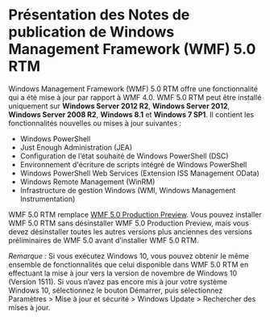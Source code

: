 # Présentation des Notes de publication de Windows Management Framework (WMF) 5.0 RTM

Windows Management Framework (WMF) 5.0 RTM offre une fonctionnalité qui a été mise à jour par rapport à WMF 4.0. WMF 5.0 RTM peut être installé uniquement sur **Windows Server 2012 R2**, **Windows Server 2012**, **Windows Server 2008 R2**, **Windows 8.1** et **Windows 7 SP1**. Il contient les fonctionnalités nouvelles ou mises à jour suivantes :

- Windows PowerShell
- Just Enough Administration (JEA)
- Configuration de l’état souhaité de Windows PowerShell (DSC)
- Environnement d'écriture de scripts intégré de Windows PowerShell
- Windows PowerShell Web Services (Extension ISS Management OData) 
- Windows Remote Management (WinRM)
- Infrastructure de gestion Windows (WMI, Windows Management Instrumentation) 

WMF 5.0 RTM remplace [WMF 5.0 Production Preview](http://blogs.msdn.com/b/powershell/archive/2015/08/31/windows-management-framework-5-0-production-preview-is-now-available.aspx). Vous pouvez installer WMF 5.0 RTM sans désinstaller WMF 5.0 Production Preview, mais vous devez désinstaller toutes les autres versions plus anciennes des versions préliminaires de WMF 5.0 avant d’installer WMF 5.0 RTM.

*Remarque :* Si vous exécutez Windows 10, vous pouvez obtenir le même ensemble de fonctionnalités que celui disponible dans WMF 5.0 RTM en effectuant la mise à jour vers la version de novembre de Windows 10 (Version 1511). Si vous n’avez pas encore mis à jour votre système Windows 10, sélectionnez le bouton Démarrer, puis sélectionnez Paramètres > Mise à jour et sécurité > Windows Update > Rechercher des mises à jour. 
<!--HONumber=Mar16_HO2-->
